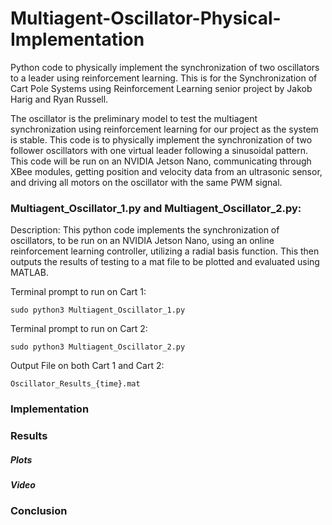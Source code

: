# Multiagent-Oscillator-Physical-Implementation
Python code to physically implement the synchronization of two oscillators to a leader using reinforcement learning. This is for the Synchronization of Cart Pole Systems using Reinforcement Learning senior project by Jakob Harig and Ryan Russell.

The oscillator is the preliminary model to test the multiagent synchronization using reinforcement learning for our project as the system is stable. This code is to physically implement the synchronization of two follower oscillators with one virtual leader following a sinusoidal pattern. This code will be run on an NVIDIA Jetson Nano, communicating through XBee modules, getting position and velocity data from an ultrasonic sensor, and driving all motors on the oscillator with the same PWM signal. 

### Multiagent_Oscillator_1.py and Multiagent_Oscillator_2.py:
  
  Description: This python code implements the synchronization of oscillators, to be run on an NVIDIA Jetson Nano, using an online reinforcement learning controller, utilizing a radial basis function. This then outputs the results of testing to a mat file to be plotted and evaluated using MATLAB.

  Terminal prompt to run on Cart 1:
  
    sudo python3 Multiagent_Oscillator_1.py
    
  Terminal prompt to run on Cart 2:
  
    sudo python3 Multiagent_Oscillator_2.py
  
  Output File on both Cart 1 and Cart 2:
  
    Oscillator_Results_{time}.mat

### Implementation

### Results

##### Plots

##### Video

### Conclusion
